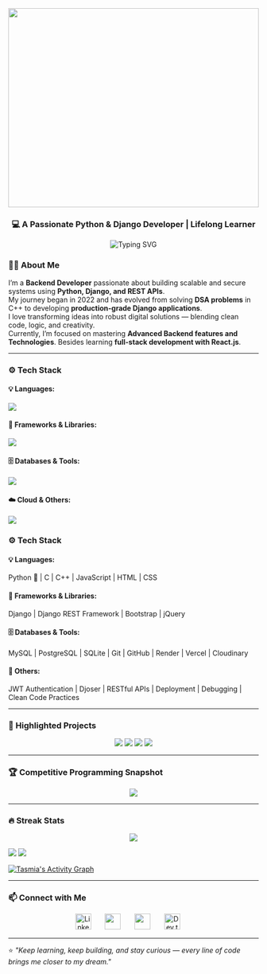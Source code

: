 <img width="100%" height="400px" src="https://res.cloudinary.com/dlhx7zvg3/image/upload/v1760695192/Tasmia_Chowdhury_Alif_github_top_Banner_resized_kwfzuj.png">
<h3 align="center">💻 A Passionate Python & Django Developer | Lifelong Learner</h3>

<p align="center">
  <img src="https://readme-typing-svg.demolab.com?font=Fira+Code&size=22&pause=1000&color=00FF88&center=true&vCenter=true&width=600&lines=Python+%7C+Django+Developer;Problem+Solver+%7C+Competitive+Programmer;Learning+Everyday+To+Build+Better+Things;Backend+Engineer+%7C+Future+Fullstack+Developer" alt="Typing SVG" />
</p>


### 👩‍💻 About Me

I’m a **Backend Developer** passionate about building scalable and secure systems using **Python, Django, and REST APIs**.  
My journey began in 2022 and has evolved from solving **DSA problems** in C++ to developing **production-grade Django applications**.  
I love transforming ideas into robust digital solutions — blending clean code, logic, and creativity.  
Currently, I’m focused on mastering **Advanced Backend features and Technologies**. Besides learning **full-stack development with React.js**.


---

### ⚙️ Tech Stack

#### 💡 Languages:
<p>
  <img src="https://skillicons.dev/icons?i=python,cpp,c,js,html,css" />
</p>

#### 🧠 Frameworks & Libraries:
<p>
  <img src="https://skillicons.dev/icons?i=django,django-rest-framework,bootstrap,tailwind" />
</p>

#### 🗄️ Databases & Tools:
<p>
  <img src="https://skillicons.dev/icons?i=mysql,postgresql,sqlite,git,github,vercel,onrender" />
</p>

#### ☁️ Cloud & Others:
<p>
  <img src="https://skillicons.dev/icons?i=cloudinary,postman" />
</p>


### ⚙️ Tech Stack

#### 💡 Languages:
Python 🐍 | C | C++ | JavaScript | HTML | CSS

#### 🧠 Frameworks & Libraries:
Django | Django REST Framework | Bootstrap | jQuery

#### 🗄️ Databases & Tools:
MySQL | PostgreSQL | SQLite | Git | GitHub | Render | Vercel | Cloudinary

#### 🧰 Others:
JWT Authentication | Djoser | RESTful APIs | Deployment | Debugging | Clean Code Practices

---

### 🚀 Highlighted Projects
<p align="center">
  <a href="https://github.com/Tasmia-Chowdhury-Alif/GroceryMart"><img src="https://denvercoder1-github-readme-stats.vercel.app/api/pin/?username=Tasmia-Chowdhury-Alif&repo=GroceryMart&theme=react&bg_color=1F222E&title_color=00FF88&hide_border=true&icon_color=00FF88&show_icons=true&show_description=true" /></a>
  <a href="https://github.com/Tasmia-Chowdhury-Alif/Hospital-Management-Backend"><img src="https://denvercoder1-github-readme-stats.vercel.app/api/pin/?username=Tasmia-Chowdhury-Alif&repo=DocEra_Health_Care&theme=react&bg_color=1F222E&title_color=00FF88&hide_border=true&icon_color=00FF88&show_icons=false&show_description=true" /></a>
  <a href="https://github.com/Tasmia-Chowdhury-Alif/BookPilot"><img src="https://denvercoder1-github-readme-stats.vercel.app/api/pin/?username=Tasmia-Chowdhury-Alif&repo=BookPilot-Library_Management&theme=react&bg_color=1F222E&title_color=00FF88&hide_border=true&icon_color=00FF88&show_icons=false&show_description=true" /></a>
  <a href="https://github.com/Tasmia-Chowdhury-Alif/Gloves-Communication-Project"><img src="https://denvercoder1-github-readme-stats.vercel.app/api/pin/?username=Tasmia-Chowdhury-Alif&repo=BD-Bank&theme=react&bg_color=1F222E&title_color=00FF88&hide_border=true&icon_color=00FF88&show_icons=false&show_description=true" /></a>
</p>


---

### 🏆 Competitive Programming Snapshot
<p align="center">
  <a href="https://github.com/Tasmia-Chowdhury-Alif/ProblemSolvingStats">
    <img src="https://denvercoder1-github-readme-stats.vercel.app/api/pin/?username=Tasmia-Chowdhury-Alif&repo=ProblemSolvingStats&theme=react&bg_color=1F222E&title_color=00FF88&hide_border=true&icon_color=00FF88&show_icons=true&show_description=true" />
  </a>
</p>


---

### 🔥 Streak Stats
<p align="center">
  <img src="https://github-readme-streak-stats.herokuapp.com?user=Tasmia-Chowdhury-Alif&theme=dark&hide_border=true&ring=00FF88&fire=00FF88&currStreakLabel=00FF88" />
</p>
<p>
  <img src="https://github-readme-stats.vercel.app/api?username=Tasmia-Chowdhury-Alif&show_icons=true&theme=react&bg_color=0D1117&title_color=00FF88&icon_color=00FF88&hide_border=true" />
  <img src="https://github-readme-stats.vercel.app/api/top-langs/?username=Tasmia-Chowdhury-Alif&layout=compact&theme=react&bg_color=0D1117&title_color=00FF88&hide_border=true" />
</p>

<a href="https://github.com/ashutosh00710/github-readme-activity-graph">
  <img alt="Tasmia's Activity Graph" src="https://github-readme-activity-graph.vercel.app/graph/?username=Tasmia-Chowdhury-Alif&bg_color=0D1117&color=00FF88&line=00FF88&point=FFFFFF&hide_border=true" />
</a>


---

### 📫 Connect with Me
<!-- Social icons section -->
<p align="center">
  <a href="https://www.linkedin.com/in/jonah-lawrence/"><img width="32px" alt="LinkedIn" title="LinkedIn" src="https://i.imgur.com/yRpa1dQ.png"/></a>
  &#8287;&#8287;&#8287;&#8287;&#8287;
  <a href="https://discord.gg/fPrdqh3Zfu" alt="Discord" title="Dev Pro Tips Discord Server"><img width="32px" src="https://i.imgur.com/OViZO8J.png"/></a>
  &#8287;&#8287;&#8287;&#8287;&#8287;
  <a href="facebook" alt="facebook" title="gacebook"><img width="32px" src="facebook"/></a>
  &#8287;&#8287;&#8287;&#8287;&#8287;
  <a href="https://tasmiachowdhuryalif222@gmail.com"><img width="32px" alt="Dev.to" title="tasmiachowdhuryalif222@gmail.com" src="https://upload.wikimedia.org/wikipedia/commons/thumb/7/7e/Gmail_icon_%282020%29.svg/1280px-Gmail_icon_%282020%29.svg.png"></a>
  &#8287;&#8287;&#8287;&#8287;&#8287;
</p>

---


⭐ *"Keep learning, keep building, and stay curious — every line of code brings me closer to my dream."*
